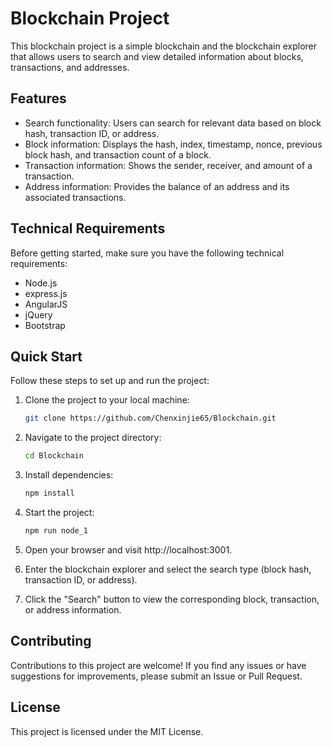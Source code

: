 # Blockchain Project

This blockchain project is a simple blockchain and the blockchain explorer that allows users to search and view detailed information about blocks, transactions, and addresses.

## Features

- Search functionality: Users can search for relevant data based on block hash, transaction ID, or address.
- Block information: Displays the hash, index, timestamp, nonce, previous block hash, and transaction count of a block.
- Transaction information: Shows the sender, receiver, and amount of a transaction.
- Address information: Provides the balance of an address and its associated transactions.

## Technical Requirements

Before getting started, make sure you have the following technical requirements:

- Node.js
- express.js
- AngularJS
- jQuery
- Bootstrap

## Quick Start

Follow these steps to set up and run the project:

1. Clone the project to your local machine:

   ```bash
   git clone https://github.com/Chenxinjie65/Blockchain.git
2. Navigate to the project directory:
   ```bash
   cd Blockchain
3. Install dependencies:
   ```bash
   npm install
4. Start the project:
   ```bash
   npm run node_1
5. Open your browser and visit http://localhost:3001.

6. Enter the blockchain explorer and select the search type (block hash, transaction ID, or address).

7. Click the "Search" button to view the corresponding block, transaction, or address information.

## Contributing
Contributions to this project are welcome! If you find any issues or have suggestions for improvements, please submit an Issue or Pull Request.

## License
This project is licensed under the MIT License.
